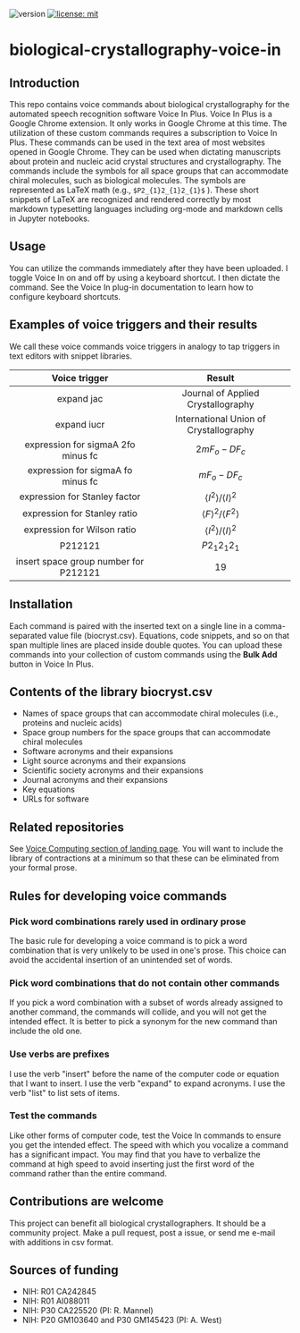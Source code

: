 ![version](https://img.shields.io/static/v1?label=biological-crystallography-voice-in&message=0.2&color=brightcolor)
[![license: mit](https://img.shields.io/badge/license-mit-blue.svg)](https://opensource.org/licenses/mit)


# biological-crystallography-voice-in

## Introduction
This repo contains voice commands about biological crystallography for the automated speech recognition software Voice In Plus.
Voice In Plus is a Google Chrome extension.
It only works in Google Chrome at this time.
The utilization of these custom commands requires a subscription to Voice In Plus.
These commands can be used in the text area of most websites opened in Google Chrome.
They can be used when dictating manuscripts about protein and nucleic acid crystal structures and crystallography.
The commands include the symbols for all space groups that can accommodate chiral molecules, such as biological molecules.
The symbols are represented as LaTeX math (e.g., `$P2_{1}2_{1}2_{1}$` ).
These short snippets of LaTeX are recognized and rendered correctly by most markdown typesetting languages including org-mode and markdown cells in Jupyter notebooks.

## Usage
You can utilize the commands immediately after they have been uploaded.
I toggle Voice In on and off by using a keyboard shortcut.
I then dictate the command.
See the Voice In plug-in documentation to learn how to configure keyboard shortcuts.

## Examples of voice triggers and their results

We call these voice commands voice triggers in analogy to tap triggers in text editors with snippet libraries.

| Voice trigger | Result|
| :------: | :----:|
| expand jac | Journal of Applied Crystallography|
| expand iucr | International Union of Crystallography|
|expression for sigmaA 2fo minus fc| $2mF_{o} - DF_{c}$ |
|expression for sigmaA fo minus fc |  $mF_{o} - DF_{c}$ |
|expression for Stanley factor | $\left\langle I^2\right\rangle /\langle I\rangle^2$ |
|expression for Stanley ratio | $\langle F\rangle^2 /\left\langle F^2\right\rangle$ |
|expression for Wilson ratio | $\left\langle I^2\right\rangle /\langle I\rangle^2$ |
|P212121  | $P2_{1}2_{1}2_{1}$  |
|insert space group number for P212121 | 19|


## Installation
Each command is paired with the inserted text on a single line in a comma-separated value file (biocryst.csv).
Equations, code snippets, and so on that span multiple lines are placed inside double quotes.
You can upload these commands into your collection of custom commands using the **Bulk Add** button in Voice In Plus.

## Contents of the library biocryst.csv

- Names of space groups that can accommodate chiral molecules (i.e., proteins and nucleic acids)
- Space group numbers for the space groups that can accommodate chiral molecules
- Software acronyms and their expansions
- Light source acronyms and their expansions
- Scientific society acronyms and their expansions
- Journal acronyms and their expansions
- Key equations
- URLs for software


## Related repositories
See [Voice Computing section of landing page](https://github.com/MooersLab/MooersLab?tab=readme-ov-file#voice-computing).
You will want to include the library of contractions at a minimum so that these can be eliminated from your formal prose.

## Rules for developing voice commands

### Pick word combinations rarely used in ordinary prose
The basic rule for developing a voice command is to pick a word combination that is very unlikely to be used in one's prose.
This choice can avoid the accidental insertion of an unintended set of words.

### Pick word combinations that do not contain other commands
If you pick a word combination with a subset of words already assigned to another command, the commands will collide, and you will not get the intended effect.
It is better to pick a synonym for the new command than include the old one.

### Use verbs are prefixes
I use the verb "insert" before the name of the computer code or equation that I want to insert.
I use the verb "expand" to expand acronyms.
I use the verb "list" to list sets of items.

### Test the commands
Like other forms of computer code, test the Voice In commands to ensure you get the intended effect.
The speed with which you vocalize a command has a significant impact.
You may find that you have to verbalize the command at high speed to avoid inserting just the first word of the command rather than the entire command.

## Contributions are welcome
This project can benefit all biological crystallographers.
It should be a community project.
Make a pull request, post a issue, or send me e-mail with additions in csv format.

## Sources of funding

- NIH: R01 CA242845
- NIH: R01 AI088011
- NIH: P30 CA225520 (PI: R. Mannel)
- NIH: P20 GM103640 and P30 GM145423 (PI: A. West)

